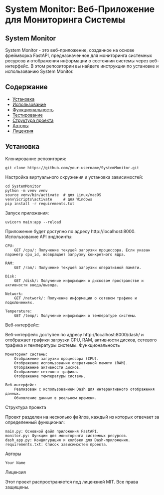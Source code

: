 # System Monitor: Веб-Приложение для Мониторинга Системы

## System Monitor

System Monitor - это веб-приложение, созданное на основе фреймворка FastAPI, предназначенное для мониторинга системных ресурсов и отображения информации о состоянии системы через веб-интерфейс. В этом репозитории вы найдете инструкции по установке и использованию System Monitor.

## Содержание

- [Установка](#установка)
- [Использование](#использование)
- [Функциональность](#функциональность)
- [Тестирование](#тестирование)
- [Структура проекта](#структура-проекта)
- [Авторы](#авторы)
- [Лицензия](#лицензия)

## Установка

Клонирование репозитория:

```
git clone https://github.com/your-username/SystemMonitor.git
```

Настройка виртуального окружения и установка зависимостей:

```
cd SystemMonitor
python -m venv venv
source venv/bin/activate  # для Linux/macOS
venv\Scripts\activate     # для Windows
pip install -r requirements.txt
```

Запуск приложения:

```
uvicorn main:app --reload
```

Приложение будет доступно по адресу http://localhost:8000.
Использование
API эндпоинты:

    CPU:
        GET /cpu/: Получение текущей загрузки процессора. Если указан параметр cpu_id, возвращает загрузку конкретного ядра.

    RAM:
        GET /ram/: Получение текущей загрузки оперативной памяти.

    Disk:
        GET /disk/: Получение информации о дисковом пространстве и активности ввода/вывода.

    Network:
        GET /network/: Получение информации о сетевом трафике и подключениях.

    Temperature:
        GET /temp/: Получение информации о температуре системы.

Веб-интерфейс:

Веб-интерфейс доступен по адресу http://localhost:8000/dash/ и отображает графики загрузки CPU, RAM, активности дисков, сетевого трафика и температуры системы.
Функциональность

    Мониторинг системы:
        Отображение загрузки процессора (CPU).
        Отображение использования оперативной памяти (RAM).
        Отображение активности дисков.
        Отображение сетевого трафика.
        Отображение температуры системы.

    Веб-интерфейс:
        Реализован с использованием Dash для интерактивного отображения данных.
        Обновление данных в реальном времени.


Структура проекта

Проект разделен на несколько файлов, каждый из которых отвечает за определенный функционал:

    main.py: Основной файл приложения FastAPI.
    monitor.py: Функции для мониторинга системных ресурсов.
    dash_app.py: Конфигурация и колбэки для Dash-приложения.
    requirements.txt: Список зависимостей проекта.

Авторы

    Your Name

Лицензия

Этот проект распространяется под лицензией MIT. Все права защищены.
